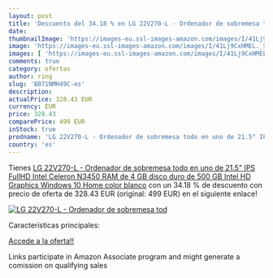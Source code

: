 ```yaml
---
layout: post
title: 'Descuento del 34.18 % en LG 22V270-L - Ordenador de sobremesa tod'
date: 
thumbnailImage: 'https://images-eu.ssl-images-amazon.com/images/I/41Lj9CxHMEL._SL200_.jpg'
image: 'https://images-eu.ssl-images-amazon.com/images/I/41Lj9CxHMEL._SL200_.jpg'
images: [ 'https://images-eu.ssl-images-amazon.com/images/I/41Lj9CxHMEL._SL200_.jpg' ]
comments: true
category: ofertas
author: ring
slug: 'B071NMH49C-es'
description:
actualPrice: 328.43 EUR
currency: EUR
price: 328.43
comparePrice: 499 EUR
inStock: true
prodname: 'LG 22V270-L - Ordenador de sobremesa todo en uno de 21.5" IPS FullHD  Intel Celeron N3450  RAM de 4 GB  disco duro de 500 GB  Intel HD Graphics  Windows 10 Home  color blanco'
country: 'es'
---
```


Tienes [LG 22V270-L - Ordenador de sobremesa todo en uno de 21.5" IPS FullHD  Intel Celeron N3450  RAM de 4 GB  disco duro de 500 GB  Intel HD Graphics  Windows 10 Home  color blanco](https://www.amazon.es/dp/B071NMH49C/?tag=tolees-21) con un 34.18 % de descuento con precio de oferta de 328.43 EUR (original: 499 EUR) en el siguiente enlace!

[![LG 22V270-L - Ordenador de sobremesa tod](https://images-eu.ssl-images-amazon.com/images/I/41Lj9CxHMEL._SL200_.jpg)](https://www.amazon.es/dp/B071NMH49C/?tag=tolees-21)

Características principales:


[Accede a la oferta!!](https://www.amazon.es/dp/B071NMH49C/?tag=tolees-21)

Links participate in Amazon Associate program and might generate a comission on qualifying sales


